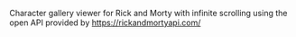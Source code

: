 Character gallery viewer for Rick and Morty with infinite scrolling using the open API provided by https://rickandmortyapi.com/
